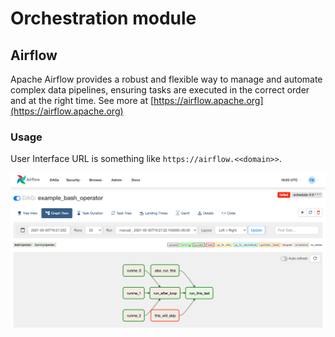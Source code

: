 # Orchestration module

## Airflow
Apache Airflow provides a robust and flexible way to manage and automate complex data pipelines,
ensuring tasks are executed in the correct order and at the right time.
See more at [https://airflow.apache.org](https://airflow.apache.org)


### Usage
User Interface URL is something like `https://airflow.<<domain>>`.

![airflow](img/airflow.png)
